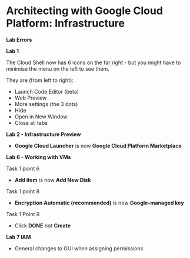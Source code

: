 # Architecting with Google Cloud Platform: Infrastructure

**Lab Errors**

**Lab 1**

The Cloud Shell now has 6 icons on the far right - but you might have to minimise the menu on the left to see them.

They are (from left to right):
*  Launch Code Editor (beta)
*  Web Preview
*  More settings (the 3 dots)
*  Hide
*  Open in New Window
*  Close all tabs
  
**Lab 2 - Infrastructure Preview**

* **Google Cloud Launcher** is now **Google Cloud Platform Marketplace**

**Lab 6 - Working with VMs**

Task 1 point 6 

*  **Add item** is now **Add New Disk**
  
  Task 1 point 8

 * **Encryption Automatic (recommended)** is now **Google-managed key**  

  Task 1 Point 9

 * Click **DONE** not **Create**
 
 **Lab 7 IAM**
 
 * General changes to GUI when assigning permissions 
